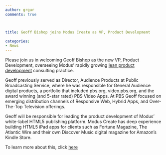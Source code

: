 ```yaml
---
author: grgur
comments: true



title: Geoff Bishop joins Modus Create as VP, Product Development

categories:
- News
---
```


Please join us in welcoming Geoff Bishop as the new VP, Product Development, overseeing Modus’ rapidly growing [lean product development](http://moduscreate.com/services/custom-development/) consulting practice.





Geoff previously served as Director, Audience Products at Public Broadcasting Service, where he was responsible for General Audience digital products, a portfolio that included pbs.org, video.pbs.org, and the award winning (and 5-star rated) PBS Video Apps. At PBS Geoff focused on emerging distribution channels of Responsive Web, Hybrid Apps, and Over-The-Top Television offerings.





Geoff will be responsible for leading the product development of Modus’ white-label HTML5 publishing platform. Modus Create has deep experience building HTML5 iPad apps for clients such as Fortune Magazine, The Atlantic Wire and their own Discover Music digital magazine for Amazon’s Kindle Store.





To learn more about this, click [here](http://www.prweb.com/releases/Modus-Create/Geoff-Bishop/prweb10570463.htm)



